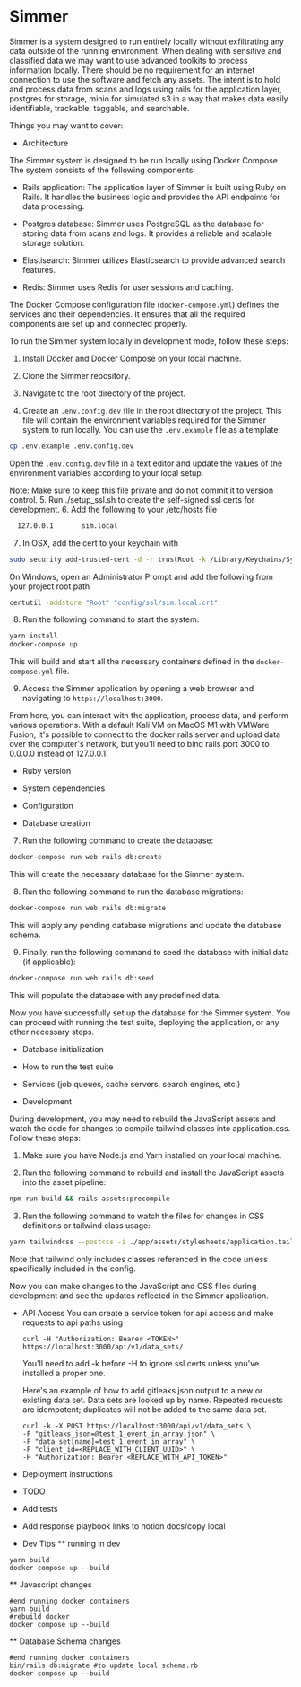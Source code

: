 # Simmer

Simmer is a system designed to run entirely locally without exfiltrating any data outside of the running environment. When dealing with sensitive and classified data we may want to use advanced toolkits to process information locally. There should be no requirement for an internet connection to use the software and fetch any assets. The intent is to hold and process data from scans and logs using rails for the application layer, postgres for storage, minio for simulated s3 in a way that makes data easily identifiable, trackable, taggable, and searchable.

Things you may want to cover:

* Architecture

The Simmer system is designed to be run locally using Docker Compose. The system consists of the following components:

- Rails application: The application layer of Simmer is built using Ruby on Rails. It handles the business logic and provides the API endpoints for data processing.

- Postgres database: Simmer uses PostgreSQL as the database for storing data from scans and logs. It provides a reliable and scalable storage solution.

- Elastisearch: Simmer utilizes Elasticsearch to provide advanced search features. 

- Redis: Simmer uses Redis for user sessions and caching.

The Docker Compose configuration file (`docker-compose.yml`) defines the services and their dependencies. It ensures that all the required components are set up and connected properly.

To run the Simmer system locally in development mode, follow these steps:

1. Install Docker and Docker Compose on your local machine.

2. Clone the Simmer repository.

3. Navigate to the root directory of the project.
4. Create an `.env.config.dev` file in the root directory of the project. This file will contain the environment variables required for the Simmer system to run locally. You can use the `.env.example` file as a template.

  ```bash
  cp .env.example .env.config.dev
  ```

  Open the `.env.config.dev` file in a text editor and update the values of the environment variables according to your local setup.

  Note: Make sure to keep this file private and do not commit it to version control.
5. Run ./setup_ssl.sh to create the self-signed ssl certs for development. 
6. Add the following to your /etc/hosts file 
  ```bash
    127.0.0.1       sim.local
  ```
7. In OSX, add the cert to your keychain with
  ```bash
  sudo security add-trusted-cert -d -r trustRoot -k /Library/Keychains/System.keychain config/ssl/sim.local.crt
  ```
  On Windows, open an Administrator Prompt and add the following from your project root path
  ```bash
  certutil -addstore "Root" "config/ssl/sim.local.crt"
  ```

8. Run the following command to start the system:

  ```bash
  yarn install
  docker-compose up
  ```

  This will build and start all the necessary containers defined in the `docker-compose.yml` file.

9. Access the Simmer application by opening a web browser and navigating to `https://localhost:3000`.

  From here, you can interact with the application, process data, and perform various operations. With a default Kali VM on MacOS M1 with VMWare Fusion, it's possible to connect to the docker rails server and upload data over the computer's network, but you'll need to bind rails port 3000 to 0.0.0.0 instead of 127.0.0.1. 

* Ruby version


* System dependencies

* Configuration

* Database creation
7. Run the following command to create the database:

  ```bash
  docker-compose run web rails db:create
  ```

  This will create the necessary database for the Simmer system.

8. Run the following command to run the database migrations:

  ```bash
  docker-compose run web rails db:migrate
  ```

  This will apply any pending database migrations and update the database schema.

9. Finally, run the following command to seed the database with initial data (if applicable):

  ```bash
  docker-compose run web rails db:seed
  ```

  This will populate the database with any predefined data.

Now you have successfully set up the database for the Simmer system. You can proceed with running the test suite, deploying the application, or any other necessary steps.

* Database initialization

* How to run the test suite

* Services (job queues, cache servers, search engines, etc.)

* Development

During development, you may need to rebuild the JavaScript assets and watch the code for changes to compile tailwind classes into application.css. Follow these steps:

1. Make sure you have Node.js and Yarn installed on your local machine.

2. Run the following command to rebuild and install the JavaScript assets into the asset pipeline:

  ```bash
  npm run build && rails assets:precompile
  ```

3. Run the following command to watch the files for changes in CSS definitions or tailwind class usage:

  ```bash
  yarn tailwindcss --postcss -i ./app/assets/stylesheets/application.tailwind.css -o ./app/assets/builds/application.css --watch
  ```
Note that tailwind only includes classes referenced in the code unless specifically included in the config.
  

Now you can make changes to the JavaScript and CSS files during development and see the updates reflected in the Simmer application.

* API Access
You can create a service token for api access and make requests to api paths using 
  ```
  curl -H "Authorization: Bearer <TOKEN>" https://localhost:3000/api/v1/data_sets/
  ```
  You'll need to add -k before -H to ignore ssl certs unless you've installed a proper one. 
  
  Here's an example of how to add gitleaks json output to a new or existing data set. Data sets are looked up by name. Repeated requests are idempotent; duplicates will not be added to the same data set. 
  ```
  curl -k -X POST https://localhost:3000/api/v1/data_sets \
  -F "gitleaks_json=@test_1_event_in_array.json" \
  -F "data_set[name]=test_1_event_in_array" \
  -F "client_id=<REPLACE_WITH_CLIENT_UUID>" \
  -H "Authorization: Bearer <REPLACE_WITH_API_TOKEN>"
  ```

* Deployment instructions

* TODO

- Add tests

- Add response playbook links to notion docs/copy local 

* Dev Tips
** running in dev
```
yarn build
docker compose up --build
```
** Javascript changes
```
#end running docker containers
yarn build
#rebuild docker
docker compose up --build
```

** Database Schema changes
```
#end running docker containers
bin/rails db:migrate #to update local schema.rb
docker compose up --build 
```

